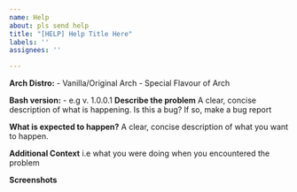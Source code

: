 ```yaml
---
name: Help
about: pls send help
title: "[HELP] Help Title Here"
labels: ''
assignees: ''

---
```


**Arch Distro:**
    - Vanilla/Original Arch
    - Special Flavour of Arch

**Bash version:**
    - e.g v. 1.0.0.1
**Describe the problem**
A clear, concise description of what is happening. Is this a bug? If so, make a bug report

**What is expected to happen?**
A clear, concise description of what you want to happen.

**Additional Context**
i.e what you were doing when you encountered the problem

**Screenshots**
